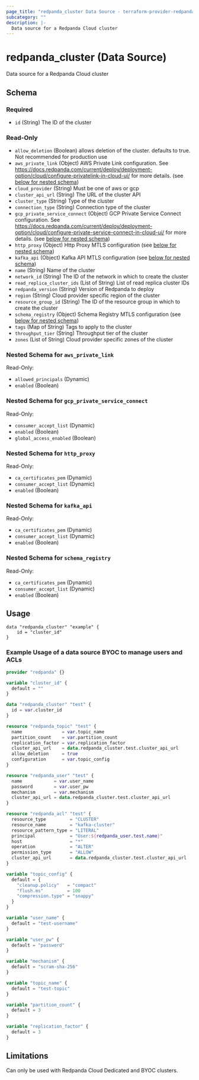 ```yaml
---
page_title: "redpanda_cluster Data Source - terraform-provider-redpanda"
subcategory: ""
description: |-
  Data source for a Redpanda Cloud cluster
---
```


# redpanda_cluster (Data Source)

Data source for a Redpanda Cloud cluster

<!-- schema generated by tfplugindocs -->
## Schema

### Required

- `id` (String) The ID of the cluster

### Read-Only

- `allow_deletion` (Boolean) allows deletion of the cluster. defaults to true. Not recommended for production use
- `aws_private_link` (Object) AWS Private Link configuration. See https://docs.redpanda.com/current/deploy/deployment-option/cloud/configure-privatelink-in-cloud-ui/ for more details. (see [below for nested schema](#nestedatt--aws_private_link))
- `cloud_provider` (String) Must be one of aws or gcp
- `cluster_api_url` (String) The URL of the cluster API
- `cluster_type` (String) Type of the cluster
- `connection_type` (String) Connection type of the cluster
- `gcp_private_service_connect` (Object) GCP Private Service Connect configuration. See https://docs.redpanda.com/current/deploy/deployment-option/cloud/configure-private-service-connect-in-cloud-ui/ for more details. (see [below for nested schema](#nestedatt--gcp_private_service_connect))
- `http_proxy` (Object) Http Proxy MTLS configuration (see [below for nested schema](#nestedatt--http_proxy))
- `kafka_api` (Object) Kafka API MTLS configuration (see [below for nested schema](#nestedatt--kafka_api))
- `name` (String) Name of the cluster
- `network_id` (String) The ID of the network in which to create the cluster
- `read_replica_cluster_ids` (List of String) List of read replica cluster IDs
- `redpanda_version` (String) Version of Redpanda to deploy
- `region` (String) Cloud provider specific region of the cluster
- `resource_group_id` (String) The ID of the resource group in which to create the cluster
- `schema_registry` (Object) Schema Registry MTLS configuration (see [below for nested schema](#nestedatt--schema_registry))
- `tags` (Map of String) Tags to apply to the cluster
- `throughput_tier` (String) Throughput tier of the cluster
- `zones` (List of String) Cloud provider specific zones of the cluster

<a id="nestedatt--aws_private_link"></a>
### Nested Schema for `aws_private_link`

Read-Only:

- `allowed_principals` (Dynamic)
- `enabled` (Boolean)


<a id="nestedatt--gcp_private_service_connect"></a>
### Nested Schema for `gcp_private_service_connect`

Read-Only:

- `consumer_accept_list` (Dynamic)
- `enabled` (Boolean)
- `global_access_enabled` (Boolean)


<a id="nestedatt--http_proxy"></a>
### Nested Schema for `http_proxy`

Read-Only:

- `ca_certificates_pem` (Dynamic)
- `consumer_accept_list` (Dynamic)
- `enabled` (Boolean)


<a id="nestedatt--kafka_api"></a>
### Nested Schema for `kafka_api`

Read-Only:

- `ca_certificates_pem` (Dynamic)
- `consumer_accept_list` (Dynamic)
- `enabled` (Boolean)


<a id="nestedatt--schema_registry"></a>
### Nested Schema for `schema_registry`

Read-Only:

- `ca_certificates_pem` (Dynamic)
- `consumer_accept_list` (Dynamic)
- `enabled` (Boolean)

## Usage

```hcl
data "redpanda_cluster" "example" {
    id = "cluster_id"
}
```

### Example Usage of a data source BYOC to manage users and ACLs

```terraform
provider "redpanda" {}

variable "cluster_id" {
  default = ""
}

data "redpanda_cluster" "test" {
  id = var.cluster_id
}

resource "redpanda_topic" "test" {
  name               = var.topic_name
  partition_count    = var.partition_count
  replication_factor = var.replication_factor
  cluster_api_url    = data.redpanda_cluster.test.cluster_api_url
  allow_deletion     = true
  configuration      = var.topic_config
}

resource "redpanda_user" "test" {
  name            = var.user_name
  password        = var.user_pw
  mechanism       = var.mechanism
  cluster_api_url = data.redpanda_cluster.test.cluster_api_url
}

resource "redpanda_acl" "test" {
  resource_type         = "CLUSTER"
  resource_name         = "kafka-cluster"
  resource_pattern_type = "LITERAL"
  principal             = "User:${redpanda_user.test.name}"
  host                  = "*"
  operation             = "ALTER"
  permission_type       = "ALLOW"
  cluster_api_url       = data.redpanda_cluster.test.cluster_api_url
}

variable "topic_config" {
  default = {
    "cleanup.policy"   = "compact"
    "flush.ms"         = 100
    "compression.type" = "snappy"
  }
}

variable "user_name" {
  default = "test-username"
}

variable "user_pw" {
  default = "password"
}

variable "mechanism" {
  default = "scram-sha-256"
}

variable "topic_name" {
  default = "test-topic"
}

variable "partition_count" {
  default = 3
}

variable "replication_factor" {
  default = 3
}
```

## Limitations

Can only be used with Redpanda Cloud Dedicated and BYOC clusters.